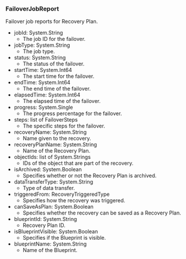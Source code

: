 ### FailoverJobReport
Failover job reports for Recovery Plan.

- jobId: System.String
  - The job ID for the failover.
- jobType: System.String
  - The job type.
- status: System.String
  - The status of the failover.
- startTime: System.Int64
  - The start time for the failover.
- endTime: System.Int64
  - The end time of the failover.
- elapsedTime: System.Int64
  - The elapsed time of the failover.
- progress: System.Single
  - The progress percentage for the failover.
- steps: list of FailoverSteps
  - The specific steps for the failover.
- recoveryName: System.String
  - Name given to the recovery.
- recoveryPlanName: System.String
  - Name of the Recovery Plan.
- objectIds: list of System.Strings
  - IDs of the object that are part of the recovery.
- isArchived: System.Boolean
  - Specifies whether or not the Recovery Plan is archived.
- dataTransferType: System.String
  - Type of data transfer.
- triggeredFrom: RecoveryTriggeredType
  - Specifies how the recovery was triggered.
- canSaveAsPlan: System.Boolean
  - Specifies whether the recovery can be saved as a Recovery Plan.
- blueprintId: System.String
  - Recovery Plan ID.
- isBlueprintVisible: System.Boolean
  - Specifies if the Blueprint is visible.
- blueprintName: System.String
  - Name of the Blueprint.
